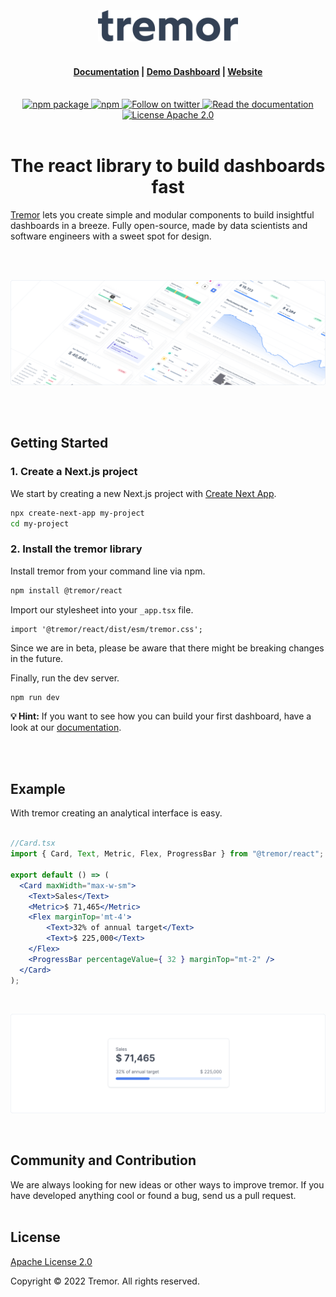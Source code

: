 <br>
<br>
<br>
<div align="center">
  <img alt="Tremor Logo" src="images/tremor-light.svg" height="50"/>
<br>
<br>
<h4 align="center">
  <a href="https://www.tremor.so/docs/getting-started/introduction">Documentation</a> |
  <a href="https://demo.tremor.so/">Demo Dashboard</a> |
  <a href="https://www.tremor.so">Website</a>
</h4>
<br>

  <div align="center">
    <a href="https://www.npmjs.com/package/@tremor/react">
        <img alt="npm package" src="https://img.shields.io/badge/-npm-0f172a?logo=npm&logoColor=red&style=flat" height="20" width="auto">
    </a>
    <a href="https://www.npmjs.com/package/@tremor/react">
      <img alt="npm" src="https://img.shields.io/npm/dm/@tremor/react?label=npm%20downloads">
    </a>
    <a href="https://twitter.com/tremorlabs">
      <img alt="Follow on twitter" src="https://img.shields.io/twitter/follow/tremorlabs?style=flat&color=5C9BA1" height="20" width="auto">
    </a>
    <a href="https://tremor.so/docs/getting-started/introduction">
      <img alt="Read the documentation" src="https://img.shields.io/badge/Docs-blue?style=flat&logo=readthedocs&labelColor=5c5c5c&color=5C9BA1" height="20" width="auto">
    </a>
    <a href="https://github.com/tremorlabs/tremor/blob/main/License">
      <img alt="License Apache 2.0" src="https://img.shields.io/badge/license-Apache 2.0-blue.svg?style=flat&color=5C9BA1" height="20" width="auto">
    </a>
  </div>

<br>

  <h1>The react library to build dashboards fast</h1>

</div>

[Tremor](https://tremor.so/) lets you create simple and modular components to build insightful dashboards in a breeze. Fully open-source, made by data scientists and software engineers with a sweet spot for design.

<br>
<br>

![Tremor Banner](images/banner3.png)

<br>
<br>

## Getting Started

### 1. Create a Next.js project

We start by creating a new Next.js project with
[Create Next App](https://nextjs.org/docs/api-reference/create-next-app).

```bash
npx create-next-app my-project
cd my-project
```

### 2. Install the tremor library

Install tremor from your command line via npm.

```bash
npm install @tremor/react
```

Import our stylesheet into your `_app.tsx` file.
```tsx
import '@tremor/react/dist/esm/tremor.css';
```
Since we are in beta, please be aware that there might be breaking changes in the future.

Finally, run the dev server.
```bash
npm run dev
```

**💡 Hint:** If you want to see how you can build your first dashboard, have a look at our [documentation](https://tremor.so/docs/getting-started/demo-dashboard).

<br>
<br>

## Example

With tremor creating an analytical interface is easy.
<br>
<br>

```jsx
//Card.tsx
import { Card, Text, Metric, Flex, ProgressBar } from "@tremor/react";

export default () => (
  <Card maxWidth="max-w-sm">
    <Text>Sales</Text>
    <Metric>$ 71,465</Metric>
    <Flex marginTop='mt-4'>
        <Text>32% of annual target</Text>
        <Text>$ 225,000</Text>
    </Flex>
    <ProgressBar percentageValue={ 32 } marginTop="mt-2" />
  </Card>
);
```
<br>

![Tremor Banner](images/example.png)

<br>

## Community and Contribution

We are always looking for new ideas or other ways to improve tremor. If you have developed anything cool or found a bug, send us a pull request.
<br>
<br>

## License

[Apache License 2.0](https://github.com/tremorlabs/tremor/blob/main/License)

Copyright &copy;  2022 Tremor. All rights reserved.
